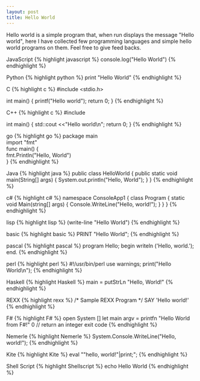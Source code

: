 ```yaml
---
layout: post
title: Hello World
---
```

Hello world is a simple program that, when run displays the message "Hello world", here I have collected few programming languages and simple hello world programs on them. Feel free to give feed backs.

JavaScript
{% highlight javascript %}
console.log("Hello World")
{% endhighlight %}

Python
{% highlight python %}
print "Hello World"
{% endhighlight %}

C
{% highlight c %}
#include <stdio.h>

int main()
{
	printf("Hello world");
	return 0;
}
{% endhighlight %}

C++
{% highlight c %}
#include <iostream>

int main()
{
	std::cout <<"Hello world\n";
	return 0;
}
{% endhighlight %}


go
{% highlight go %}
package main  
import "fmt"  
func main() {  
   fmt.Println("Hello, World")  
} 
{% endhighlight %}


Java
{% highlight java %}
public class HelloWorld {
    public static void main(String[] args) {
        System.out.println("Hello, World");
    }
} 
{% endhighlight %}

c#
{% highlight c# %}
namespace ConsoleApp1
{
    class Program
    {
        static void Main(string[] args)
        {
             Console.WriteLine("Hello, world!");
        }
    }
}
{% endhighlight %}

lisp
{% highlight lisp %}
(write-line "Hello World")
{% endhighlight %}


basic
{% highlight basic %}
PRINT "Hello World";
{% endhighlight %}

pascal
{% highlight pascal %}
program Hello;
begin
  writeln ('Hello, world.');
end.
{% endhighlight %}

perl
{% highlight perl %}
#!/usr/bin/perl
use warnings;
print("Hello World\n");
{% endhighlight %}

Haskell
{% highlight Haskell %}
main = putStrLn "Hello, World!"
{% endhighlight %}


REXX
{% highlight rexx %}
/* Sample REXX Program */
SAY 'Hello world!'
{% endhighlight %}

F#
{% highlight F# %}
open System
[<EntryPoint>]
let main argv =
    printfn "Hello World from F#!"
    0 // return an integer exit code
{% endhighlight %}

Nemerle
{% highlight Nemerle %}
System.Console.WriteLine("Hello, world!");
{% endhighlight %}

Kite
{% highlight Kite %}
eval "\"hello, world!\"|print;";
{% endhighlight %}

Shell Script
{% highlight Shellscript %}
echo Hello World
{% endhighlight %}